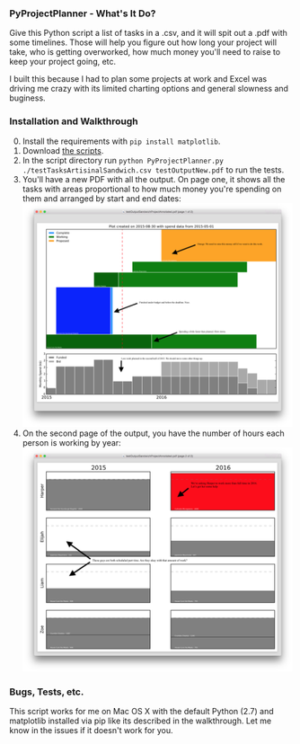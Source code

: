 ### PyProjectPlanner - What's It Do?

Give this Python script a list of tasks in a .csv, and it will spit out a .pdf with some timelines. Those will help you figure out how long your project will take, who is getting overworked, how much money you'll need to raise to keep your project going, etc.

I built this because I had to plan some projects at work and Excel was driving me crazy with its limited charting options and general slowness and buginess.

### Installation and Walkthrough

0. Install the requirements with `pip install matplotlib`.
1. Download [the scripts](https://github.com/dpinney/PyProjectPlanner/archive/master.zip).
2. In the script directory run `python PyProjectPlanner.py ./testTasksArtisinalSandwich.csv testOutputNew.pdf` to run the tests.
3. You'll have a new PDF with all the output. On page one, it shows all the tasks with areas proportional to how much money you're spending on them and arranged by start and end dates:
![Chart of budget by task.](https://raw.githubusercontent.com/dpinney/PyProjectPlanner/master/walkthroughScreenshotTasks.png)
4. On the second page of the output, you have the number of hours each person is working by year:
![Chart of hourly schedules per worker.](https://raw.githubusercontent.com/dpinney/PyProjectPlanner/master/walkthroughScreenshotSchedules.png)

### Bugs, Tests, etc.

This script works for me on Mac OS X with the default Python (2.7) and matplotlib installed via pip like its described in the walkthrough. Let me know in the issues if it doesn't work for you.
